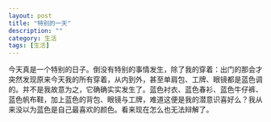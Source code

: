 ```yaml
---
layout: post
title: "特别的一天"
description: ""
category: 生活
tags: [生活]
---
```


今天真是一个特别的日子。倒没有特别的事情发生，除了我的穿着：出门的那会才突然发现原来今天我的所有穿着，从内到外，甚至单肩包、工牌、眼镜都是蓝色调的。并不是我故意为之，它确确实实发生了。蓝色衬衣、蓝色春衫、蓝色牛仔裤、蓝色帆布鞋，加上蓝色的背包、眼镜与工牌，难道这便是我的潜意识喜好么？我从来没以为蓝色是自己最喜欢的颜色。看来现在怎么也无法辩解了。

